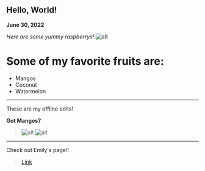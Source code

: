 ## Hello, World!
**June 30, 2022**

*Here are some yummy raspberrys!*
![alt](https://upload.wikimedia.org/wikipedia/commons/thumb/2/2b/Raspberries_%28Rubus_idaeus%29.jpg/1200px-Raspberries_%28Rubus_idaeus%29.jpg) 

# Some of my favorite fruits are:
- Mangos
- Coconut
- Watermelon

---
These are my offline edits!

**Got Mangos?**
> ![alt](https://images.medicinenet.com/images/slideshow/health-benefits-of-mangos/health-benefits-of-mangos-s1-full-of-fiber.jpg)
> ![alt](https://images.heb.com/is/image/HEBGrocery/001668455)
---
Check out Emily's page!!
> [Link](https://chen-emily-20.github.io/cse15l-lab-reports/index.html)
